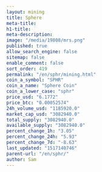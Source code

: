 ```yaml
---
layout: mining
title: Sphere
meta-title: 
h1-title: 
meta-description: 
image: "/media/19808/mrs.png"
published: true
allow_search_engine: false
sitemap: false
enable_comment: false
sort_order: 419
permalink: "/en/sphr/mining.html"
coin_a_symbol: "SPHR"
coin_a_name: "Sphere Coin"
coin_a_lower_case: "sphr"
price_usd: "6.1772"
price_btc: "0.00052574"
24h_volume_usd: "1185920.0"
market_cap_usd: "3082940.0"
total_supply: "3082940.0"
available_supply: "3082940.0"
percent_change_1h: "3.05"
percent_change_24h: "5.93"
percent_change_7d: "-8.63"
last_updated: "1517140746"
parent-url: "/en/sphr/"
author: Sam
---
```


